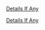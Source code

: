 [Details If Any](https://raw.githubusercontent.com/deathbybandaid/piholeparser/master/RecentRunLogs/housekeepingscripts/tldscripts/InternetAssignedNumbersAuthority.log)

[Details If Any](https://raw.githubusercontent.com/deathbybandaid/piholeparser/master/RecentRunLogs/housekeepingscripts/tldscripts/TLDListCom.log)

